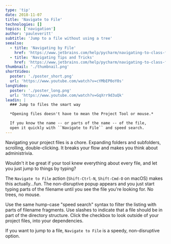 ```yaml
---
type: 'tip'
date: 2018-11-07
title: 'Navigate to File'
technologies: []
topics: ['navigation']
author: 'pauleveritt'
subtitle: 'Jump to a file without using a tree'
seealso:
  - title: 'Navigating by File'
    href: 'https://www.jetbrains.com/help/pycharm/navigating-to-class-file-or-symbol-by-name.html#9a8d021a'
  - title: 'Navigating Tips and Tricks'
    href: 'https://www.jetbrains.com/help/pycharm/navigating-to-class-file-or-symbol-by-name.html#tips'
thumbnail: './thumbnail.png'
shortVideo:
  poster: './poster_short.png'
  url: 'https://www.youtube.com/watch?v=cYMbEP0oY0s'
longVideo:
  poster: './poster_long.png'
  url: 'https://www.youtube.com/watch?v=GqXrr9d3uQk'
leadin: |
  ### Jump to files the smart way

  *Opening files doesn't have to mean the Project Tool or mouse.*

  If you know the name -- or parts of the name -- of the file, 
  open it quickly with ``Navigate to File`` and speed search.
---
```


Navigating your project files is a chore. Expanding folders and
subfolders, scrolling, double-clicking. It breaks your flow and
makes you think about administrivia.

Wouldn't it be great if your tool knew everything about every file,
and let you just jump to things by typing?

The `Navigate to File` action (`Shift-Ctrl-N`, `Shift-Cmd-O`
on macOS) makes this actually...fun. The non-disruptive popup
appears and you just start typing parts of the filename until you
see the file you're looking for. No trees, no mouse.

Use the same hump-case "speed search" syntax to filter the listing
with parts of filename fragments. Use slashes to indicate that a
file should be in part of the directory structure. Click the
checkbox to look outside of your project files, into your dependencies.

If you want to jump to a file, `Navigate to File` is a speedy,
non-disruptive option.
